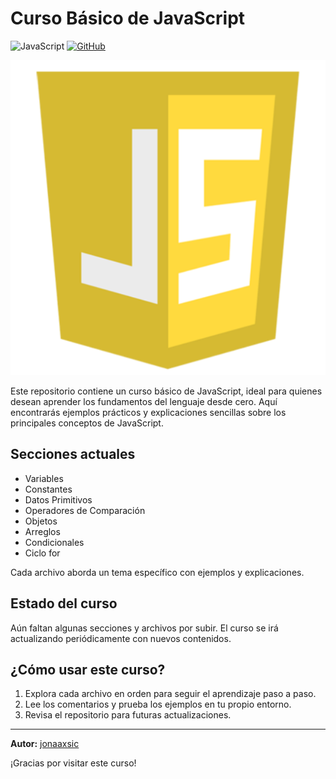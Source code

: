 # Curso Básico de JavaScript

![JavaScript](https://img.shields.io/badge/JavaScript-F7DF1E?style=for-the-badge&logo=javascript&logoColor=black)
    [![GitHub](https://img.shields.io/badge/GitHub-Jonaaxsic-121011?style=for-the-badge&logo=github&logoColor=white)](https://github.com/Jonaaxsic)
 
![JavaScript Logo](img/javascript.png)

Este repositorio contiene un curso básico de JavaScript, ideal para quienes desean aprender los fundamentos del lenguaje desde cero. Aquí encontrarás ejemplos prácticos y explicaciones sencillas sobre los principales conceptos de JavaScript.

## Secciones actuales

- Variables
- Constantes
- Datos Primitivos
- Operadores de Comparación
- Objetos
- Arreglos
- Condicionales
- Ciclo for

Cada archivo aborda un tema específico con ejemplos y explicaciones.

## Estado del curso

Aún faltan algunas secciones y archivos por subir. El curso se irá actualizando periódicamente con nuevos contenidos.

## ¿Cómo usar este curso?

1. Explora cada archivo en orden para seguir el aprendizaje paso a paso.
2. Lee los comentarios y prueba los ejemplos en tu propio entorno.
3. Revisa el repositorio para futuras actualizaciones.

---

**Autor:** [jonaaxsic](https://github.com/jonaaxsic)

¡Gracias por visitar este curso!
